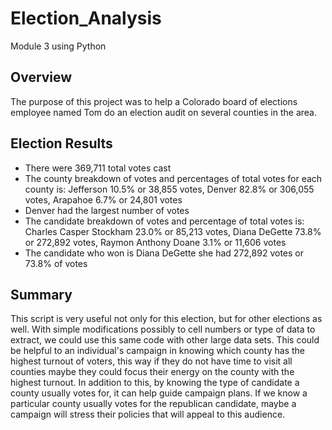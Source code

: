 # Election_Analysis
Module 3 using Python
## Overview
The purpose of this project was to help a Colorado board of elections employee named Tom do an election audit on several counties in the area.
## Election Results
  * There were 369,711 total votes cast
  * The county breakdown of votes and percentages of total votes for each county is: Jefferson 10.5% or 38,855 votes, Denver 82.8% or 306,055 votes, Arapahoe 6.7% or 24,801 votes
  * Denver had the largest number of votes
  * The candidate breakdown of votes and percentage of total votes is: Charles Casper Stockham 23.0% or 85,213 votes, Diana DeGette 73.8% or 272,892 votes, Raymon Anthony Doane 3.1% or 11,606 votes
  * The candidate who won is Diana DeGette she had 272,892 votes or 73.8% of votes
## Summary
This script is very useful not only for this election, but for other elections as well. With simple modifications possibly to cell numbers or type of data to extract, we could use this same code with other large data sets. This could be helpful to an individual's campaign in knowing which county has the highest turnout of voters, this way if they do not have time to visit all counties maybe they could focus their energy on the county with the highest turnout. In addition to this, by knowing the type of candidate a county usually votes for, it can help guide campaign plans. If we know a particular county usually votes for the republican candidate, maybe a campaign will stress their policies that will appeal to this audience.

